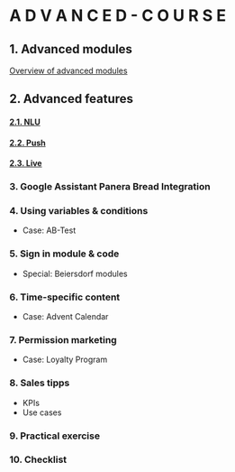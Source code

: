 # A D V A N C E D - C O U R S E

## 1. Advanced modules
[Overview of advanced modules](modules/advanced_modules.md) 

## 2. Advanced features
#### [2.1.  NLU](nlu/nlu.md) <br/>
#### [2.2.  Push](push/push.md) <br/>
#### [2.3.  Live](live/live.md) 
### 3. Google Assistant Panera Bread Integration
### 4. Using variables & conditions
+ Case: AB-Test
### 5. Sign in module & code
+ Special: Beiersdorf modules
### 6. Time-specific content 
+ Case: Advent Calendar  
### 7. Permission marketing
+ Case: Loyalty Program
### 8. Sales tipps
+ KPIs 
+ Use cases
### 9. Practical exercise
### 10. Checklist
